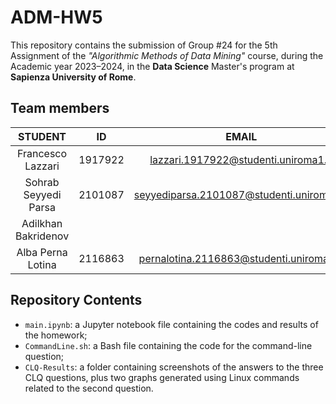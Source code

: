 # ADM-HW5

This repository contains the submission of Group #24 for the 5th Assignment of the *"Algorithmic Methods of Data Mining"* course, during the Academic year 2023–2024, in the **Data Science** Master's program at **Sapienza University of Rome**.

## Team members

| STUDENT | ID | EMAIL |
| :-: | :-: | :-: |
| Francesco Lazzari | 1917922 |  lazzari.1917922@studenti.uniroma1.it |
| Sohrab Seyyedi Parsa | 2101087 | seyyediparsa.2101087@studenti.uniroma1.it | 
| Adilkhan Bakridenov |  |
| Alba Perna Lotina | 2116863 | pernalotina.2116863@studenti.uniroma1.it |

## Repository Contents

- `main.ipynb`: a Jupyter notebook file containing the codes and results of the homework;
- `CommandLine.sh`: a Bash file containing the code for the command-line question;
- `CLQ-Results`: a folder containing screenshots of the answers to the three CLQ questions, plus two graphs generated using Linux commands related to the second question.
